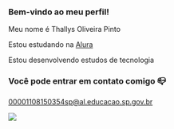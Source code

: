 ### Bem-vindo ao meu perfil!

Meu nome é Thallys Oliveira Pinto

Estou estudando na [Alura](https://alura.com.br)

Estou desenvolvendo estudos de tecnologia

### Você pode entrar em contato comigo 📪
00001108150354sp@al.educacao.sp.gov.br

![](https://tenor.com/pt-BR/view/ryu-ken-street-fighter-gif-21178539)
